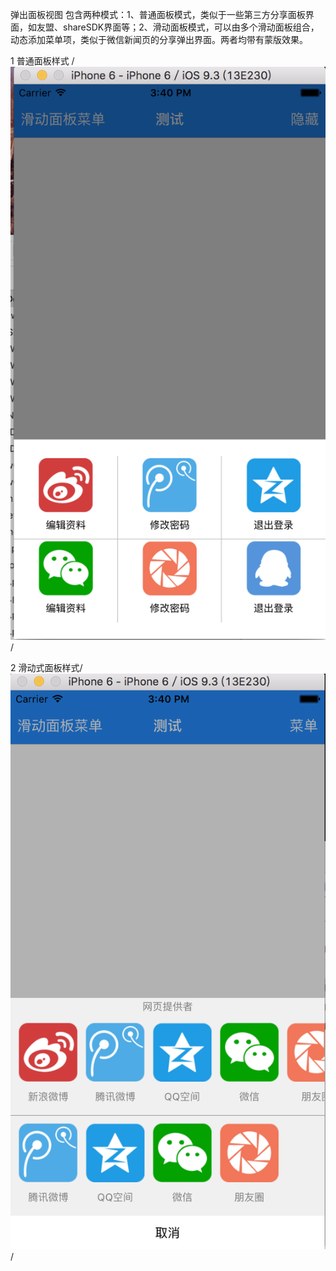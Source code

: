 弹出面板视图
包含两种模式：1、普通面板模式，类似于一些第三方分享面板界面，如友盟、shareSDK界面等；2、滑动面板模式，可以由多个滑动面板组合，动态添加菜单项，类似于微信新闻页的分享弹出界面。两者均带有蒙版效果。


1 普通面板样式 /<br>
![images](https://github.com/hzw805/popViewDemo/raw/master/imgs/普通弹出面板.png) /<br>

2 滑动式面板样式/<br>
![images](https://github.com/hzw805/popViewDemo/raw/master/imgs/滑动式面板.png)/<br>


